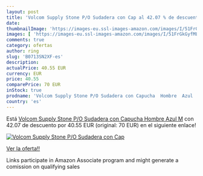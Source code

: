 ```yaml
---
layout: post
title: 'Volcom Supply Stone P/O Sudadera con Cap al 42.07 % de descuento'
date: 
thumbnailImage: 'https://images-eu.ssl-images-amazon.com/images/I/51FrGkGyfML._SL200_.jpg'
images: [ 'https://images-eu.ssl-images-amazon.com/images/I/51FrGkGyfML._SL200_.jpg' ]
comments: true
category: ofertas
author: ring
slug: 'B0713SN2XF-es'
description:
actualPrice: 40.55 EUR
currency: EUR
price: 40.55
comparePrice: 70 EUR
inStock: true
prodname: 'Volcom Supply Stone P/O Sudadera con Capucha  Hombre  Azul  M'
country: 'es'
---
```


Está [Volcom Supply Stone P/O Sudadera con Capucha  Hombre  Azul  M](https://www.amazon.es/dp/B0713SN2XF/?tag=tolees-21) con 42.07 de descuento por 40.55 EUR (original: 70 EUR) en el siguiente enlace!

[![Volcom Supply Stone P/O Sudadera con Cap](https://images-eu.ssl-images-amazon.com/images/I/51FrGkGyfML._SL200_.jpg)](https://www.amazon.es/dp/B0713SN2XF/?tag=tolees-21)

[Ver la oferta!!](https://www.amazon.es/dp/B0713SN2XF/?tag=tolees-21)

Links participate in Amazon Associate program and might generate a comission on qualifying sales


